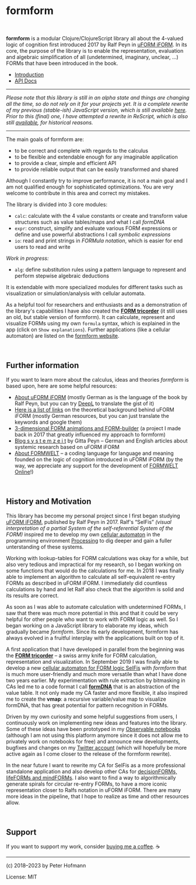 # formform

<br/>

**formform** is a modular Clojure/ClojureScript library all about the 4-valued logic of cognition first introduced 2017 by Ralf Peyn in [uFORM iFORM](https://uformiform.info). In its core, the purpose of the library is to enable the representation, evaluation and algebraic simplification of all (undetermined, imaginary, unclear, …) FORMs that have been introduced in the book. 

- [Introduction](https://formform.dev/notebooks/)
- [API Docs](https://formform.dev/notebooks/introduction.html)

---

*Please note that this library is still in an alpha state and things are changing all the time, so do not rely on it for your projects yet. It is a complete rewrite of my previous (stable-ish) JavaScript version, which is still available [here](https://github.com/formsandlines/formform-js). Prior to this (final) one, I have attempted a rewrite in ReScript, which is also still [available](https://github.com/formsandlines/formform-rescript), for historical reasons.*

---

The main goals of formform are:

* to be correct and complete with regards to the calculus
* to be flexible and extendable enough for any imaginable application
* to provide a clear, simple and efficient API
* to provide reliable output that can be easily transformed and shared

Although I constantly try to improve performance, it is not a main goal and I am not qualified enough for sophisticated optimizations. You are very welcome to contribute in this area and correct my mistakes.

The library is divided into 3 core modules:

* `calc`: calculate with the 4 value constants or create and transform value structures such as value tables/maps and what I call *formDNA*
* `expr`: construct, simplify and evaluate various FORM expressions or define and use powerful abstractions I call *symbolic expressions*
* `io`: read and print strings in *FORMula notation*, which is easier for end users to read and write

*Work in progress:*
* `alg`: define substitution rules using a pattern language to represent and perform stepwise algebraic deductions

It is extendable with more specialized modules for different tasks such as visualization or simulation/analysis with cellular automata.

As a helpful tool for researchers and enthusiasts and as a demonstration of the library's capabilities I have also created the [**FORM tricorder**](https://github.com/formsandlines/form-tricorder) (it still uses an old, but stable version of formform). It can calculate, represent and visualize FORMs using my own `formula` syntax, which is explained in the app (click on `Show explanations`). Further applications (like a cellular automaton) are listed on the [formform website](https://formform.dev).


<br/>

## Further information

If you want to learn more about the calculus, ideas and theories *formform* is based upon, here are some helpful resources:

- [About uFORM iFORM](https://uformiform.info) (mostly German as is the language of the book by Ralf Peyn, but you can try [DeepL](https://www.deepl.com/translator) to translate the gist of it)
- [Here is a list of links](https://uformiform.info/#section_recommendations) on the theoretical background behind uFORM iFORM (mostly German resources, but you can just translate the keywords and google them)
- [3-dimensional FORM animations and FORM-builder](https://uformiform.info/animations) (a project I made back in 2017 that greatly influenced my approach to formform)
- [Blog s y s t e m z e i t](https://carl-auer-akademie.com/blogs/systemzeit/) by Gitta Peyn – German and English articles about systemic research based on uFORM iFORM
- [About FORMWELT](https://formwelt.info) – a coding language for language and meaning founded on the logic of cognition introduced in uFORM iFORM (by the way, we appreciate any support for the development of [FORMWELT Online](https://formwelt.info/formwelt-online)!)

<br/>

## History and Motivation

This library has become my personal project since I first began studying [uFORM iFORM](https://uformiform.info), published by Ralf Peyn in 2017. Ralf's “SelFis” *(visual interpretation of a partial System of the self-referential System of the FORM)* inspired me to develop my own [cellular automaton](https://en.wikipedia.org/wiki/Cellular_automaton) in the programming environment [Processing](https://processing.org/) to dig deeper and gain a fuller unterstanding of these systems. 

Working with lookup-tables for FORM calculations was okay for a while, but also very tedious and impractical for my research, so I began working on some functions that would do the calculations for me. In 2018 I was finally able to implement an algorithm to calculate all self-equivalent re-entry FORMs as described in uFORM iFORM. I immediately did countless calculations by hand and let Ralf also check that the algorithm is solid and its results are correct.

As soon as I was able to automate calculation with undetermined FORMs, I saw that there was much more potential in this and that it could be very helpful for other people who want to work with FORM logic as well. So I began working on a JavaScript library to elaborate my ideas, which gradually became *formform*. Since its early development, formform has always evolved in a fruitful interplay with the applications built on top of it.

A first application that I have developed in parallel from the beginning was the [**FORM tricorder**](https://tricorder.formform.dev) – a swiss army knife for FORM calculation, representation and visualization. In September 2019 I was finally able to develop a new [cellular automaton for FORM logic SelFis](https://plotter.formform.dev) with *formform* that is much more user-friendly and much more versatile than what I have done two years earlier. My experimentation with rule extraction by bitmasking in CAs led me to a code format I call [**formDNA**](https://observablehq.com/@formsandlines/the-dna-of-4-valued-forms) that is an abstraction of the value table. It not only made my CA faster and more flexible, it also inspired me to create the **vmap**: a recursive variable/value map to visualize formDNA, that has great potential for pattern recognition in FORMs.

Driven by my own curiosity and some helpful suggestions from users, I continuously work on implementing new ideas and features into the library. Some of these ideas have been prototyped in my [Observable notebooks](https://observablehq.com/@formsandlines) (although I am not using this platform anymore since it does not allow me to privately work on notebooks for free) and announce new developments, bugfixes and changes on my [Twitter account](https://twitter.com/diagramaniac) (which will hopefully be more active again as I come closer to the release of the formform rewrite).

In the near future I want to rewrite my CA for SelFis as a more professional standalone application and also develop other CAs for [decisionFORMs, lifeFORMs and mindFORMs](https://www.carl-auer.de/magazin/systemzeit/how-does-system-function-operate-5). I also want to find a way to algorithmically generate spirals for circular re-entry FORMs, to have a more iconic representation closer to Ralfs notation in uFORM iFORM. There are many more ideas in the pipeline, that I hope to realize as time and other resources allow.

<br/>

## Support

If you want to support my work, consider [buying me a coffee](https://www.buymeacoffee.com/formsandlines). ☕

---

(c) 2018–2023 by Peter Hofmann

License: MIT
